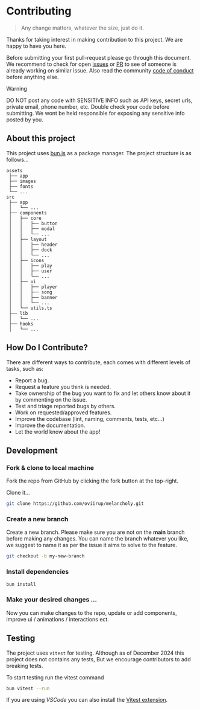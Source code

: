 # Contributing

> Any change matters, whatever the size, just do it.

Thanks for taking interest in making contribution to this project. We are happy to have you here.

Before submitting your first pull-request please go through this document. We recommend to check for open [issues](https://github.com/oviirup/tailwindcss-pluggables/issues?q=is:open+is:issue) or [PR](https://github.com/oviirup/tailwindcss-pluggables/pulls?q=is:open+is:pr) to see of someone is already working on similar issue. Also read the community [code of conduct](./code_of_conduct.md) before anything else.

> [!WARNING]
> DO NOT post any code with SENSITIVE INFO such as API keys, secret urls, private email, phone number, etc. Double check your code before submitting. We wont be held responsible for exposing any sensitive info posted by you.

## About this project

This project uses [bun.js](https://bun.sh/) as a package manager. The project structure is as follows...

```
assets
 ├── app
 ├── images
 ├── fonts
 └── ...
src
 ├── app
 │   └── ...
 ├── components
 │   ├── core
 │   │   ├── button
 │   │   ├── modal
 │   │   └── ...
 │   ├── layout
 │   │   ├── header
 │   │   ├── dock
 │   │   └── ...
 │   ├── icons
 │   │   ├── play
 │   │   ├── user
 │   │   └── ...
 │   ├── ui
 │   │   ├── player
 │   │   ├── song
 │   │   ├── banner
 │   │   └── ...
 │   └── utils.ts
 ├── lib
 │   └── ...
 ├── hooks
 │   └── ...

```

## How Do I Contribute?

There are different ways to contribute, each comes with different levels
of tasks, such as:

- Report a bug.
- Request a feature you think is needed.
- Take ownership of the bug you want to fix and let others know about it by commenting on the issue.
- Test and triage reported bugs by others.
- Work on requested/approved features.
- Improve the codebase (lint, naming, comments, tests, etc...)
- Improve the documentation.
- Let the world know about the app!

## Development

### Fork & clone to local machine

Fork the repo from GitHub by clicking the fork button at the top-right.

Clone it...

```bash
git clone https://github.com/oviirup/melancholy.git
```

### Create a new branch

Create a new branch. Please make sure you are not on the **main** branch before making any changes. You can name the branch whatever you like, we suggest to name it as per the issue it aims to solve to the feature.

```bash
git checkout -b my-new-branch
```

### Install dependencies

```bash
bun install
```

### Make your desired changes ...

Now you can make changes to the repo, update or add components, improve ui / animations / interactions ect.

## Testing

The project uses `vitest` for testing. Although as of December 2024 this project does not contains any tests, But we encourage contributors to add breaking tests.

To start testing run the vitest command

```bash
bun vitest --run
```

If you are using _VSCode_ you can also install the [Vitest extension](vscode:extension/vitest.explorer).
